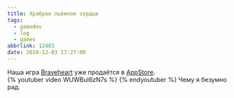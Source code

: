 ```yaml
---
title: Храброе львиное сердце
tags:
  - gamedev
  - log
  - games
abbrlink: 12483
date: 2010-12-03 17:27:00
---
```

Наша игра [Braveheart](http://gaijin.ru/ru/games/braveheart/) уже продаётся в [AppStore](http://itunes.apple.com/us/app/braveheart/id401885524?mt=8#).  
{% youtuber video WUWBul6zN7s %}
{% endyoutuber %}
Чему я безумно рад.
